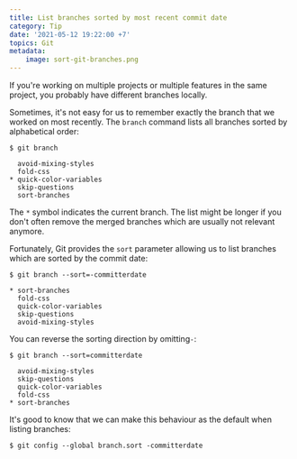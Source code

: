 ```yaml
---
title: List branches sorted by most recent commit date
category: Tip
date: '2021-05-12 19:22:00 +7'
topics: Git
metadata:
    image: sort-git-branches.png
---
```


If you're working on multiple projects or multiple features in the same project, you probably have different branches locally.

Sometimes, it's not easy for us to remember exactly the branch that we worked on most recently.
The `branch` command lists all branches sorted by alphabetical order:

```shell
$ git branch

  avoid-mixing-styles
  fold-css
* quick-color-variables
  skip-questions
  sort-branches
```

The `*` symbol indicates the current branch. The list might be longer if you don't often remove the merged branches which are usually not relevant anymore.

Fortunately, Git provides the `sort` parameter allowing us to list branches which are sorted by the commit date:

```shell
$ git branch --sort=-committerdate

* sort-branches
  fold-css
  quick-color-variables
  skip-questions
  avoid-mixing-styles
```

You can reverse the sorting direction by omitting`-`:

```shell
$ git branch --sort=committerdate

  avoid-mixing-styles
  skip-questions
  quick-color-variables
  fold-css
* sort-branches
```

It's good to know that we can make this behaviour as the default when listing branches:

```shell
$ git config --global branch.sort -committerdate
```
